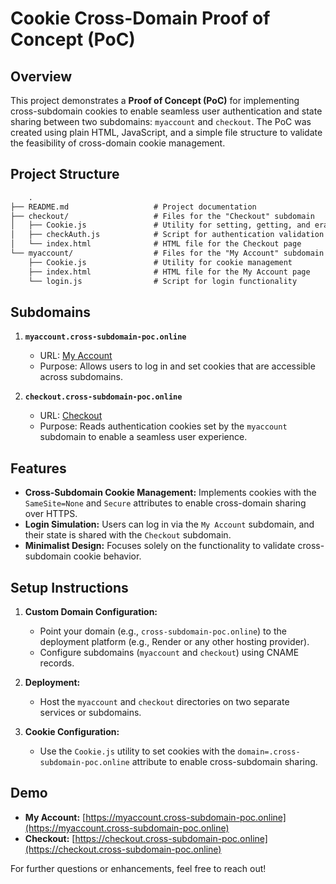 # Cookie Cross-Domain Proof of Concept (PoC)

## Overview

This project demonstrates a **Proof of Concept (PoC)** for implementing cross-subdomain cookies to enable seamless user authentication and state sharing between two subdomains: `myaccount` and `checkout`. The PoC was created using plain HTML, JavaScript, and a simple file structure to validate the feasibility of cross-domain cookie management.

## Project Structure

```txt
    .
├── README.md                   # Project documentation
├── checkout/                   # Files for the "Checkout" subdomain
│   ├── Cookie.js               # Utility for setting, getting, and erasing cookies
│   ├── checkAuth.js            # Script for authentication validation
│   └── index.html              # HTML file for the Checkout page
└── myaccount/                  # Files for the "My Account" subdomain
    ├── Cookie.js               # Utility for cookie management
    ├── index.html              # HTML file for the My Account page
    └── login.js                # Script for login functionality
```

## Subdomains

1. **`myaccount.cross-subdomain-poc.online`**

   - URL: [My Account](https://myaccount.cross-subdomain-poc.online)
   - Purpose: Allows users to log in and set cookies that are accessible across subdomains.

2. **`checkout.cross-subdomain-poc.online`**
   - URL: [Checkout](https://checkout.cross-subdomain-poc.online)
   - Purpose: Reads authentication cookies set by the `myaccount` subdomain to enable a seamless user experience.

## Features

- **Cross-Subdomain Cookie Management:** Implements cookies with the `SameSite=None` and `Secure` attributes to enable cross-domain sharing over HTTPS.
- **Login Simulation:** Users can log in via the `My Account` subdomain, and their state is shared with the `Checkout` subdomain.
- **Minimalist Design:** Focuses solely on the functionality to validate cross-subdomain cookie behavior.

## Setup Instructions

1. **Custom Domain Configuration:**

   - Point your domain (e.g., `cross-subdomain-poc.online`) to the deployment platform (e.g., Render or any other hosting provider).
   - Configure subdomains (`myaccount` and `checkout`) using CNAME records.

2. **Deployment:**

   - Host the `myaccount` and `checkout` directories on two separate services or subdomains.

3. **Cookie Configuration:**
   - Use the `Cookie.js` utility to set cookies with the `domain=.cross-subdomain-poc.online` attribute to enable cross-subdomain sharing.

## Demo

- **My Account:** [https://myaccount.cross-subdomain-poc.online](https://myaccount.cross-subdomain-poc.online)
- **Checkout:** [https://checkout.cross-subdomain-poc.online](https://checkout.cross-subdomain-poc.online)

For further questions or enhancements, feel free to reach out!
